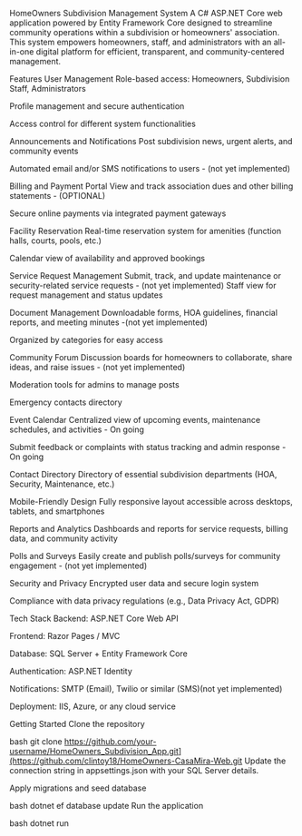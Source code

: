  HomeOwners Subdivision Management System
A C# ASP.NET Core web application powered by Entity Framework Core designed to streamline community operations within a subdivision or homeowners' association. This system empowers homeowners, staff, and administrators with an all-in-one digital platform for efficient, transparent, and community-centered management.

 Features
 User Management
Role-based access: Homeowners, Subdivision Staff, Administrators

Profile management and secure authentication

Access control for different system functionalities

Announcements and Notifications
Post subdivision news, urgent alerts, and community events

Automated email and/or SMS notifications to users - (not yet implemented)

Billing and Payment Portal
View and track association dues and other billing statements - (OPTIONAL)

Secure online payments via integrated payment gateways

Facility Reservation
Real-time reservation system for amenities (function halls, courts, pools, etc.)

Calendar view of availability and approved bookings

Service Request Management
Submit, track, and update maintenance or security-related service requests - (not yet implemented)
Staff view for request management and status updates

Document Management
Downloadable forms, HOA guidelines, financial reports, and meeting minutes -(not yet implemented)

Organized by categories for easy access

Community Forum
Discussion boards for homeowners to collaborate, share ideas, and raise issues - (not yet implemented)

Moderation tools for admins to manage posts

Emergency contacts directory

Event Calendar
Centralized view of upcoming events, maintenance schedules, and activities - On going

Submit feedback or complaints with status tracking and admin response - On going

Contact Directory
Directory of essential subdivision departments (HOA, Security, Maintenance, etc.)

Mobile-Friendly Design
Fully responsive layout accessible across desktops, tablets, and smartphones

Reports and Analytics
Dashboards and reports for service requests, billing data, and community activity

Polls and Surveys
Easily create and publish polls/surveys for community engagement - (not yet implemented)

Security and Privacy
Encrypted user data and secure login system

Compliance with data privacy regulations (e.g., Data Privacy Act, GDPR)

Tech Stack
Backend: ASP.NET Core Web API

Frontend: Razor Pages / MVC 

Database: SQL Server + Entity Framework Core

Authentication: ASP.NET Identity

Notifications: SMTP (Email), Twilio or similar (SMS)(not yet implemented)

Deployment: IIS, Azure, or any cloud service

Getting Started
Clone the repository

bash
git clone https://github.com/your-username/HomeOwners_Subdivision_App.git](https://github.com/clintoy18/HomeOwners-CasaMira-Web.git
Update the connection string in appsettings.json with your SQL Server details.

Apply migrations and seed database

bash
dotnet ef database update
Run the application

bash
dotnet run
